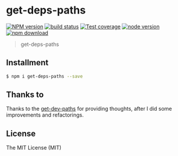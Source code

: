 # get-deps-paths

[![NPM version][npm-image]][npm-url]
[![build status][travis-image]][travis-url]
[![Test coverage][coveralls-image]][coveralls-url]
[![node version][node-image]][node-url]
[![npm download][download-image]][download-url]

[npm-image]: https://img.shields.io/npm/v/get-deps-paths.svg
[npm-url]: https://npmjs.org/package/get-deps-paths
[travis-image]: https://img.shields.io/travis/xudafeng/get-deps-paths.svg
[travis-url]: https://travis-ci.org/xudafeng/get-deps-paths
[coveralls-image]: https://img.shields.io/coveralls/xudafeng/get-deps-paths.svg
[coveralls-url]: https://coveralls.io/r/xudafeng/get-deps-paths?branch=master
[node-image]: https://img.shields.io/badge/node.js-%3E=_8-green.svg
[node-url]: http://nodejs.org/download/
[download-image]: https://img.shields.io/npm/dm/get-deps-paths.svg
[download-url]: https://npmjs.org/package/get-deps-paths

> get-deps-paths

## Installment

```bash
$ npm i get-deps-paths --save
```

## Thanks to

Thanks to the [get-dev-paths](https://github.com/aleclarson/get-dev-paths) for providing thoughts, after I did some improvements and refactorings.

## License

The MIT License (MIT)
